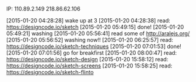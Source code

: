 IP: 110.89.2.149
218.86.62.106

[2015-01-20 04:28:28] wake up at 3
[2015-01-20 04:28:38] read: https://designcode.io/sketch
[2015-01-20 05:49:15] done!
[2015-01-20 05:49:21] washing
[2015-01-20 05:56:41] read some of http://aralejs.org/
[2015-01-20 05:56:52] washing now!!
[2015-01-20 06:25:57] read: https://designcode.io/sketch-techniques
[2015-01-20 07:01:53] done!
[2015-01-20 07:01:56] go for breakfirst
[2015-01-20 08:00:47] read: https://designcode.io/sketch-design
[2015-01-20 15:58:12] read: https://designcode.io/sketch-screens
[2015-01-20 15:58:25] read: https://designcode.io/sketch-flinto